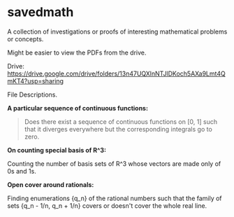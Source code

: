 # savedmath
A collection of investigations or proofs of interesting mathematical problems or concepts. 

Might be easier to view the PDFs from the drive.

Drive: https://drive.google.com/drive/folders/13n47UQXlnNTJlDKoch5AXa9Lmt4QmKT4?usp=sharing

File Descriptions.

**A particular sequence of continuous functions:**

> Does there exist a sequence of continuous functions on [0, 1] such that it diverges everywhere but the corresponding integrals go to zero. 

**On counting special basis of R^3:** 

Counting the number of basis sets of R^3 whose vectors are made only of 0s and 1s.

**Open cover around rationals:** 

Finding enumerations {q_n} of the rational numbers such that the family of sets {q_n - 1/n, q_n + 1/n} covers or doesn't cover the whole real line.


